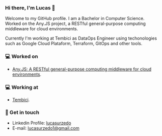 ### Hi there, I'm Lucas 👋

Welcome to my GitHub profile. I am a Bachelor in Computer Science. Worked on the Any.JS project, 
a RESTful general-purpose computing middleware for cloud environments.

Currently I'm working at Tembici as DataOps Engineer using techonologies such as Google Cloud Plataform, Terraform, GitOps and other tools.

### 💻 Worked on
- <a href="https://github.com/lucasurzedo/Any.JS/">Any.JS: A RESTful general-purpose computing middleware for cloud environments</a>.

### 💻 Working at
- <a href="https://www.tembici.com.br/pt/">Tembici</a>.

### 💬 Get in touch
- Linkedin Profile: <a href="https://www.linkedin.com/in/lucasurzedo/">lucasurzedo</a>
- E-mail: <a href="mailto:lucasurzedo1@gmail.com">lucasurzedo1@gmail.com</a>
